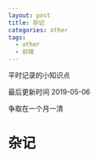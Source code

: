 ```yaml
---
layout: post
title: 杂记
categories: other
tags:
  - other
  - 前端
---
```


平时记录的小知识点

最后更新时间 2019-05-06

<!-- more -->

争取在一个月一清

# 杂记
